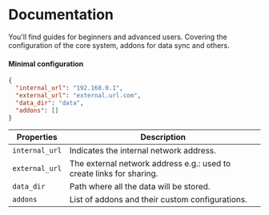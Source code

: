 # Documentation

You'll find guides for beginners and advanced users. 
Covering the configuration of the core system, addons for data sync and others. 


#### Minimal configuration
```json
{
  "internal_url": "192.168.0.1",
  "external_url": "external.url.com",
  "data_dir": "data",
  "addons": []
}
```

| Properties          | Description                          |
| ------------------- | ------------------------------------ |
| `internal_url`      | Indicates the internal network address. |
| `external_url`      | The external network address e.g.: used to create links for sharing. |
| `data_dir`          | Path where all the data will be stored. |
| `addons`            | List of addons and their custom configurations. |

